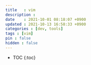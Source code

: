 ```yaml
---
title   : vim
description : 
date    : 2021-10-01 08:18:07 +0900
updated : 2021-10-13 16:58:33 +0900
categories : [dev, tools]
tags : [vim]
pin : false
hidden : false
---
```

* TOC
{:toc}
